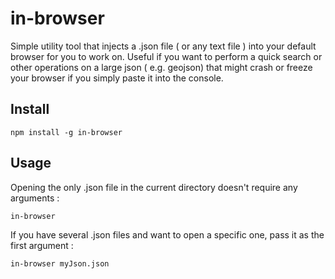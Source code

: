 # in-browser

Simple utility tool that injects a .json file ( or any text file ) into your default browser for you to work on.
Useful if you want to perform a quick search or other operations on a large json ( e.g. geojson) that might crash or freeze your browser if you simply paste it into the console.

## Install

```
npm install -g in-browser
```

## Usage

Opening the only .json file in the current directory doesn't require any arguments :

```
in-browser
```

If you have several .json files and want to open a specific one, pass it as the first argument :

```
in-browser myJson.json
```